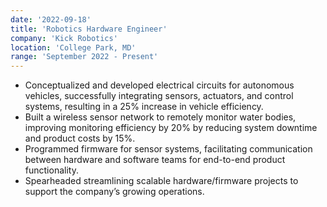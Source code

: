 ```yaml
---
date: '2022-09-18'
title: 'Robotics Hardware Engineer'
company: 'Kick Robotics'
location: 'College Park, MD'
range: 'September 2022 - Present'
---
```


- Conceptualized and developed electrical circuits for autonomous vehicles, successfully integrating sensors, actuators, and control systems, resulting in a 25% increase in vehicle efficiency.
- Built a wireless sensor network to remotely monitor water bodies, improving monitoring efficiency by 20% by reducing system downtime and product costs by 15%.
- Programmed firmware for sensor systems, facilitating communication between hardware and software teams for end-to-end product functionality.
- Spearheaded streamlining scalable hardware/firmware projects to support the company’s growing operations.

